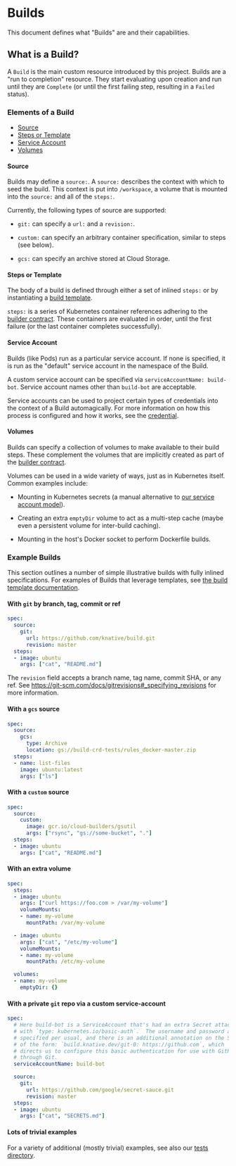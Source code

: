 # Builds

This document defines what "Builds" are and their capabilities.


## What is a Build?

A `Build` is the main custom resource introduced by this project.
Builds are a "run to completion" resource. They start evaluating upon
creation and run until they are `Complete` (or until the first failing
step, resulting in a `Failed` status).

### Elements of a Build

* [Source](#source)
* [Steps or Template](#steps-or-template)
* [Service Account](#service-account)
* [Volumes](#volumes)

#### Source

Builds may define a `source:`. A `source:` describes the context with which to 
seed the build.  This context is put into `/workspace`, a volume that is
mounted into the `source:` and all of the `steps:`.

Currently, the following types of source are supported:
 * `git:` can specify a `url:` and a `revision:`.

 * `custom:` can specify an arbitrary container specification, similar to
 steps (see below).

* `gcs:` can specify an archive stored at Cloud Storage.


#### Steps or Template

The body of a build is defined through either a set of inlined `steps:` or by
instantiating a [build template](./build-templates.md).

`steps:` is a series of Kubernetes container references adhering to the [builder
contract](./builder-contract.md). These containers are evaluated in order,
until the first failure (or the last container completes successfully).


#### Service Account

Builds (like Pods) run as a particular service account. If none is specified, it
is run as the "default" service account in the namespace of the Build.

A custom service account can be specified via `serviceAccountName: build-bot`.
Service account names other than `build-bot` are acceptable.

Service accounts can be used to project certain types of credentials into the
context of a Build automagically. For more information on how this process is
configured and how it works, see the [credential](./auth.md).


#### Volumes

Builds can specify a collection of volumes to make available to their build
steps. These complement the volumes that are implicitly created as part of
the [builder contract](./builder-contract.md).

Volumes can be used in a wide variety of ways, just as in Kubernetes itself.
Common examples include:

 * Mounting in Kubernetes secrets (a manual alternative to [our service account
 model](./auth.md)).

 * Creating an extra `emptyDir` volume to act as a multi-step cache (maybe even
 a persistent volume for inter-build caching).

 * Mounting in the host's Docker socket to perform Dockerfile builds.


### Example Builds

This section outlines a number of simple illustrative builds with fully inlined
specifications. For examples of Builds that leverage templates, see [the build
template documentation](./build-templates.md).


#### With `git` by branch, tag, commit or ref

```yaml
spec:
  source:
    git:
      url: https://github.com/knative/build.git
      revision: master
  steps:
  - image: ubuntu
    args: ["cat", "README.md"]
```

The `revision` field accepts a branch name, tag name, commit SHA, or any ref.
See https://git-scm.com/docs/gitrevisions#_specifying_revisions for more
information.

#### With a `gcs` source

```yaml
spec:
  source:
    gcs:
      type: Archive
      location: gs://build-crd-tests/rules_docker-master.zip
  steps:
  - name: list-files
    image: ubuntu:latest
    args: ["ls"]
```

#### With a `custom` source

```yaml
spec:
  source:
    custom:
      image: gcr.io/cloud-builders/gsutil
      args: ["rsync", "gs://some-bucket", "."]
  steps:
  - image: ubuntu
    args: ["cat", "README.md"]
```

#### With an extra volume

```yaml
spec:
  steps:
  - image: ubuntu
    args: ["curl https://foo.com > /var/my-volume"]
    volumeMounts:
    - name: my-volume
      mountPath: /var/my-volume

  - image: ubuntu
    args: ["cat", "/etc/my-volume"]
    volumeMounts:
    - name: my-volume
      mountPath: /etc/my-volume

  volumes:
  - name: my-volume
    emptyDir: {}
```

#### With a private `git` repo via a custom service-account

```yaml
spec:
  # Here build-bot is a ServiceAccount that's had an extra Secret attached
  # with `type: kubernetes.io/basic-auth`.  The username and password are
  # specified per usual, and there is an additional annotation on the Secret
  # of the form: `build.knative.dev/git-0: https://github.com`, which
  # directs us to configure this basic authentication for use with GitHub
  # through Git.
  serviceAccountName: build-bot

  source:
    git:
      url: https://github.com/google/secret-sauce.git
      revision: master
  steps:
  - image: ubuntu
    args: ["cat", "SECRETS.md"]
```

#### Lots of trivial examples

For a variety of additional (mostly trivial) examples, see also our [tests
directory](https://github.com/knative/build/tree/master/test).
